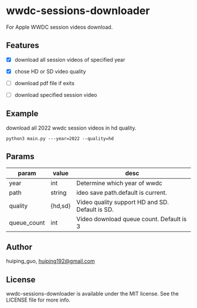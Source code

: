 # wwdc-sessions-downloader
For Apple WWDC session videos download.


## Features

- [x]  download all session videos of specified year
- [x]  chose HD or SD video quality
- [ ]  download pdf file if exits
- [ ]  download specified session video


## Example

download all 2022 wwdc session videos in hd quality.

```shell
python3 main.py ---year=2022 --quality=hd
```

## Params

| param | value | desc |
| ------------- | ------------- | ------------- |
| year  | int  | Determine which year of wwdc  |
| path  | string  | ideo save path.default is current.  |
| quality  | {hd,sd}  | Video quality support HD and SD. Default is SD.  |
| queue_count  | int  | Video download queue count. Default is 3  |



## Author

huiping_guo, huiping192@gmail.com

## License

wwdc-sessions-downloader is available under the MIT license. See the LICENSE file for more info.
